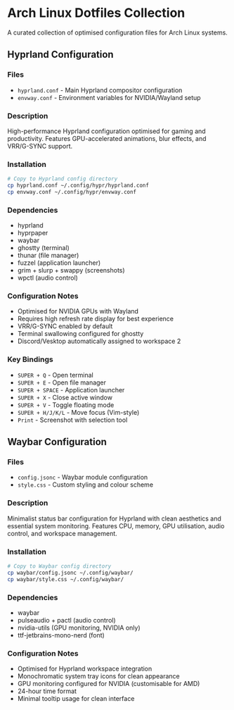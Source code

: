 # Arch Linux Dotfiles Collection

A curated collection of optimised configuration files for Arch Linux systems.

## Hyprland Configuration

### Files
- `hyprland.conf` - Main Hyprland compositor configuration
- `envway.conf` - Environment variables for NVIDIA/Wayland setup

### Description
High-performance Hyprland configuration optimised for gaming and productivity. Features GPU-accelerated animations, blur effects, and VRR/G-SYNC support.

### Installation
```bash
# Copy to Hyprland config directory
cp hyprland.conf ~/.config/hypr/hyprland.conf
cp envway.conf ~/.config/hypr/envway.conf
```

### Dependencies
- hyprland
- hyprpaper
- waybar
- ghostty (terminal)
- thunar (file manager)
- fuzzel (application launcher)
- grim + slurp + swappy (screenshots)
- wpctl (audio control)

### Configuration Notes
- Optimised for NVIDIA GPUs with Wayland
- Requires high refresh rate display for best experience
- VRR/G-SYNC enabled by default
- Terminal swallowing configured for ghostty
- Discord/Vesktop automatically assigned to workspace 2

### Key Bindings
- `SUPER + Q` - Open terminal
- `SUPER + E` - Open file manager
- `SUPER + SPACE` - Application launcher
- `SUPER + X` - Close active window
- `SUPER + V` - Toggle floating mode
- `SUPER + H/J/K/L` - Move focus (Vim-style)
- `Print` - Screenshot with selection tool

## Waybar Configuration

### Files
- `config.jsonc` - Waybar module configuration
- `style.css` - Custom styling and colour scheme

### Description
Minimalist status bar configuration for Hyprland with clean aesthetics and essential system monitoring. Features CPU, memory, GPU utilisation, audio control, and workspace management.

### Installation
```bash
# Copy to Waybar config directory
cp waybar/config.jsonc ~/.config/waybar/
cp waybar/style.css ~/.config/waybar/
```

### Dependencies
- waybar
- pulseaudio + pactl (audio control)
- nvidia-utils (GPU monitoring, NVIDIA only)
- ttf-jetbrains-mono-nerd (font)

### Configuration Notes
- Optimised for Hyprland workspace integration
- Monochromatic system tray icons for clean appearance
- GPU monitoring configured for NVIDIA (customisable for AMD)
- 24-hour time format
- Minimal tooltip usage for clean interface